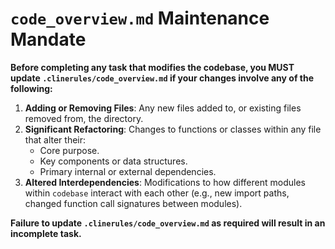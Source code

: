 # `code_overview.md` Maintenance Mandate

**Before completing any task that modifies the codebase, you MUST update `.clinerules/code_overview.md` if your changes involve any of the following:**

1. **Adding or Removing Files**: Any new files added to, or existing files removed from, the directory.
2. **Significant Refactoring**: Changes to functions or classes within any file that alter their:
   * Core purpose.
   * Key components or data structures.
   * Primary internal or external dependencies.
3. **Altered Interdependencies**: Modifications to how different modules within `codebase` interact with each other (e.g., new import paths, changed function call signatures between modules).

**Failure to update `.clinerules/code_overview.md` as required will result in an incomplete task.**